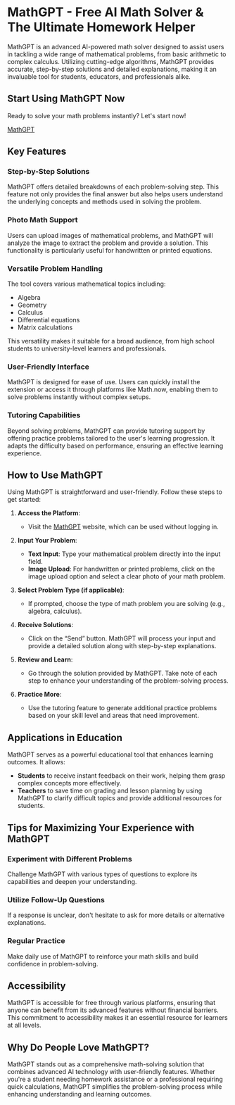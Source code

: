 # MathGPT - Free AI Math Solver & The Ultimate Homework Helper

MathGPT is an advanced AI-powered math solver designed to assist users in tackling a wide range of mathematical problems, from basic arithmetic to complex calculus. Utilizing cutting-edge algorithms, MathGPT provides accurate, step-by-step solutions and detailed explanations, making it an invaluable tool for students, educators, and professionals alike.

## Start Using MathGPT Now
Ready to solve your math problems instantly? Let's start now!

[MathGPT](https://math-gpt.ai)
  
## Key Features

### Step-by-Step Solutions
MathGPT offers detailed breakdowns of each problem-solving step. This feature not only provides the final answer but also helps users understand the underlying concepts and methods used in solving the problem.

### Photo Math Support
Users can upload images of mathematical problems, and MathGPT will analyze the image to extract the problem and provide a solution. This functionality is particularly useful for handwritten or printed equations.

### Versatile Problem Handling
The tool covers various mathematical topics including:
- Algebra
- Geometry
- Calculus
- Differential equations
- Matrix calculations

This versatility makes it suitable for a broad audience, from high school students to university-level learners and professionals.

### User-Friendly Interface
MathGPT is designed for ease of use. Users can quickly install the extension or access it through platforms like Math.now, enabling them to solve problems instantly without complex setups.

### Tutoring Capabilities
Beyond solving problems, MathGPT can provide tutoring support by offering practice problems tailored to the user's learning progression. It adapts the difficulty based on performance, ensuring an effective learning experience.

## How to Use MathGPT

Using MathGPT is straightforward and user-friendly. Follow these steps to get started:

1. **Access the Platform**: 
   - Visit the [MathGPT](https://math-gpt.ai) website, which can be used without logging in.

2. **Input Your Problem**: 
   - **Text Input**: Type your mathematical problem directly into the input field.
   - **Image Upload**: For handwritten or printed problems, click on the image upload option and select a clear photo of your math problem.

3. **Select Problem Type (if applicable)**: 
   - If prompted, choose the type of math problem you are solving (e.g., algebra, calculus).

4. **Receive Solutions**: 
   - Click on the “Send” button. MathGPT will process your input and provide a detailed solution along with step-by-step explanations.

5. **Review and Learn**: 
   - Go through the solution provided by MathGPT. Take note of each step to enhance your understanding of the problem-solving process.

6. **Practice More**: 
   - Use the tutoring feature to generate additional practice problems based on your skill level and areas that need improvement.

## Applications in Education

MathGPT serves as a powerful educational tool that enhances learning outcomes. It allows:
- **Students** to receive instant feedback on their work, helping them grasp complex concepts more effectively.
- **Teachers** to save time on grading and lesson planning by using MathGPT to clarify difficult topics and provide additional resources for students.

## Tips for Maximizing Your Experience with MathGPT

### Experiment with Different Problems
Challenge MathGPT with various types of questions to explore its capabilities and deepen your understanding.

### Utilize Follow-Up Questions
If a response is unclear, don't hesitate to ask for more details or alternative explanations.

### Regular Practice
Make daily use of MathGPT to reinforce your math skills and build confidence in problem-solving.

## Accessibility

MathGPT is accessible for free through various platforms, ensuring that anyone can benefit from its advanced features without financial barriers. This commitment to accessibility makes it an essential resource for learners at all levels.

## Why Do People Love MathGPT?

MathGPT stands out as a comprehensive math-solving solution that combines advanced AI technology with user-friendly features. Whether you're a student needing homework assistance or a professional requiring quick calculations, MathGPT simplifies the problem-solving process while enhancing understanding and learning outcomes.

